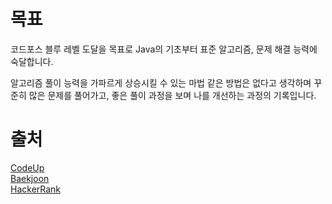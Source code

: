 # 목표
코드포스 블루 레벨 도달을 목표로 Java의 기초부터 표준 알고리즘, 문제 해결 능력에 숙달합니다.

알고리즘 풀이 능력을 가파르게 상승시킬 수 있는 마법 같은 방법은 없다고 생각하며 꾸준히 많은 문제를 풀어가고, 좋은 풀이 과정을 보며 나를 개선하는 과정의 기록입니다.

# 출처
[CodeUp](https://codeup.kr/)  
[Baekjoon](https://www.acmicpc.net/)  
[HackerRank](https://www.hackerrank.com/)
